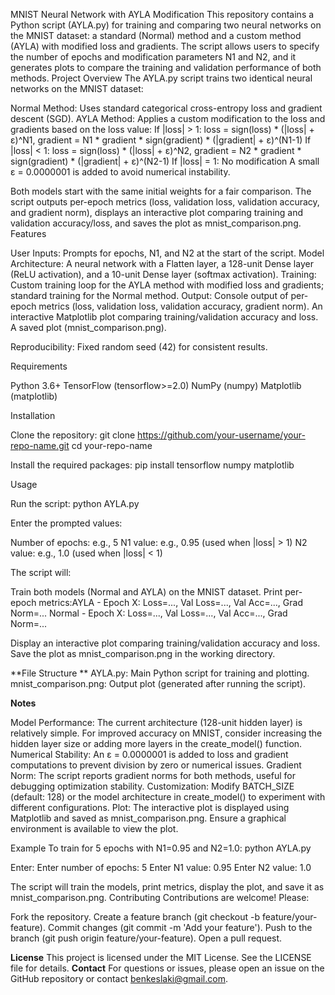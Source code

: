 MNIST Neural Network with AYLA Modification
This repository contains a Python script (AYLA.py) for training and comparing two neural networks on the MNIST dataset: a standard (Normal) method and a custom method (AYLA) with modified loss and gradients. The script allows users to specify the number of epochs and modification parameters N1 and N2, and it generates plots to compare the training and validation performance of both methods.
Project Overview
The AYLA.py script trains two identical neural networks on the MNIST dataset:

Normal Method: Uses standard categorical cross-entropy loss and gradient descent (SGD).
AYLA Method: Applies a custom modification to the loss and gradients based on the loss value:
If |loss| > 1: loss = sign(loss) * (|loss| + ε)^N1, gradient = N1 * gradient * sign(gradient) * (|gradient| + ε)^(N1-1)
If |loss| < 1: loss = sign(loss) * (|loss| + ε)^N2, gradient = N2 * gradient * sign(gradient) * (|gradient| + ε)^(N2-1)
If |loss| = 1: No modification
A small ε = 0.0000001 is added to avoid numerical instability.



Both models start with the same initial weights for a fair comparison. The script outputs per-epoch metrics (loss, validation loss, validation accuracy, and gradient norm), displays an interactive plot comparing training and validation accuracy/loss, and saves the plot as mnist_comparison.png.
Features

User Inputs: Prompts for epochs, N1, and N2 at the start of the script.
Model Architecture: A neural network with a Flatten layer, a 128-unit Dense layer (ReLU activation), and a 10-unit Dense layer (softmax activation).
Training: Custom training loop for the AYLA method with modified loss and gradients; standard training for the Normal method.
Output:
Console output of per-epoch metrics (loss, validation loss, validation accuracy, gradient norm).
An interactive Matplotlib plot comparing training/validation accuracy and loss.
A saved plot (mnist_comparison.png).


Reproducibility: Fixed random seed (42) for consistent results.

Requirements

Python 3.6+
TensorFlow (tensorflow>=2.0)
NumPy (numpy)
Matplotlib (matplotlib)

Installation

Clone the repository:
git clone https://github.com/your-username/your-repo-name.git
cd your-repo-name


Install the required packages:
pip install tensorflow numpy matplotlib



Usage

Run the script:
python AYLA.py


Enter the prompted values:

Number of epochs: e.g., 5
N1 value: e.g., 0.95 (used when |loss| > 1)
N2 value: e.g., 1.0 (used when |loss| < 1)


The script will:

Train both models (Normal and AYLA) on the MNIST dataset.
Print per-epoch metrics:AYLA   - Epoch X: Loss=..., Val Loss=..., Val Acc=..., Grad Norm=...
Normal - Epoch X: Loss=..., Val Loss=..., Val Acc=..., Grad Norm=...


Display an interactive plot comparing training/validation accuracy and loss.
Save the plot as mnist_comparison.png in the working directory.



**File Structure
**
AYLA.py: Main Python script for training and plotting.
mnist_comparison.png: Output plot (generated after running the script).

**Notes**

Model Performance: The current architecture (128-unit hidden layer) is relatively simple. For improved accuracy on MNIST, consider increasing the hidden layer size or adding more layers in the create_model() function.
Numerical Stability: An ε = 0.0000001 is added to loss and gradient computations to prevent division by zero or numerical issues.
Gradient Norm: The script reports gradient norms for both methods, useful for debugging optimization stability.
Customization: Modify BATCH_SIZE (default: 128) or the model architecture in create_model() to experiment with different configurations.
Plot: The interactive plot is displayed using Matplotlib and saved as mnist_comparison.png. Ensure a graphical environment is available to view the plot.

Example
To train for 5 epochs with N1=0.95 and N2=1.0:
python AYLA.py

Enter:
Enter number of epochs: 5
Enter N1 value: 0.95
Enter N2 value: 1.0

The script will train the models, print metrics, display the plot, and save it as mnist_comparison.png.
Contributing
Contributions are welcome! Please:

Fork the repository.
Create a feature branch (git checkout -b feature/your-feature).
Commit changes (git commit -m 'Add your feature').
Push to the branch (git push origin feature/your-feature).
Open a pull request.

**License**
This project is licensed under the MIT License. See the LICENSE file for details.
**Contact**
For questions or issues, please open an issue on the GitHub repository or contact benkeslaki@gmail.com.
